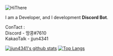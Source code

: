 ![HiThere](https://camo.githubusercontent.com/f5b6ae6839a281f177ecea00d3ddc7f83ef33b635ebfce9516d8a5fb57e19f4c/68747470733a2f2f63617073756c652d72656e6465722e76657263656c2e6170702f6170693f747970653d7761766526636f6c6f723d74696d654772616469656e74266865696768743d3330302673656374696f6e3d68656164657226746578743d4869253230546865726525323025463025394625393125384226666f6e7453697a653d3930)

I am a Developer, and I development **Discord Bot**.

ConTact : <br>
Discord - 땅콩#7610 <br>
KakaoTalk - jjun4341

[![jjun4341's github stats](https://github-readme-stats.vercel.app/api?username=jjun4341)](https://github.com/jjun4341)
[![Top Langs](https://github-readme-stats.vercel.app/api/top-langs/?username=jjun4341)](https://github.com/anuraghazra/github-readme-stats)
